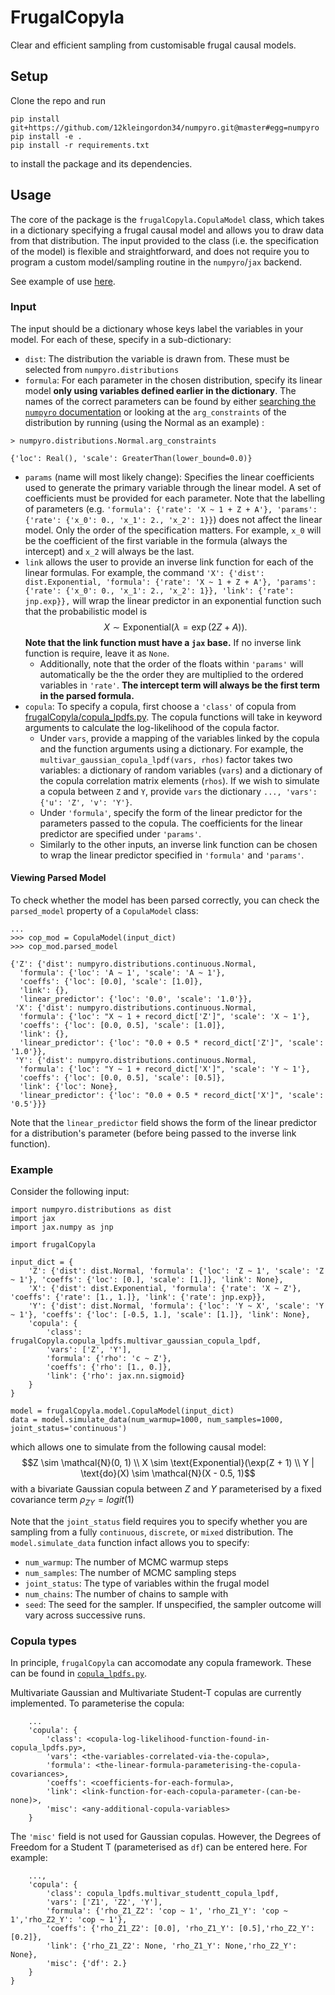 # FrugalCopyla

Clear and efficient sampling from customisable frugal causal models.

## Setup
Clone the repo and run
```
pip install git+https://github.com/12kleingordon34/numpyro.git@master#egg=numpyro
pip install -e .
pip install -r requirements.txt
```
to install the package and its dependencies.


## Usage

The core of the package is the `frugalCopyla.CopulaModel` class, which takes in a dictionary specifying a frugal causal model and allows you to draw data from that distribution. The input provided to the class (i.e. the specification of the model) is flexible and straightforward, and does not require you to program a custom model/sampling routine in the `numpyro`/`jax` backend.

See example of use [here]('./examples/demos/basic_demo.ipynb').

### Input

The input should be a dictionary whose keys label the variables in your model. For each of these, specify in a sub-dictionary:

* `dist`: The distribution the variable is drawn from. These must be selected from `numpyro.distributions`
* `formula`: For each parameter in the chosen distribution, specify its linear model **only using variables defined earlier in the dictionary**. The names of the correct parameters can be found by either [searching the `numpyro` documentation](https://num.pyro.ai/en/stable/distributions.html) or looking at the `arg_constraints` of the distribution by running (using the Normal as an example) : 
```
> numpyro.distributions.Normal.arg_constraints 

{'loc': Real(), 'scale': GreaterThan(lower_bound=0.0)}
```
* `params` (name will most likely change): Specifies the linear coefficients used to generate the primary variable through the linear model. A set of coefficients must be provided for each parameter. Note that the labelling of parameters (e.g. `'formula': {'rate': 'X ~ 1 + Z + A'}, 'params': {'rate': {'x_0': 0., 'x_1': 2., 'x_2': 1}}`) does not affect the linear model. Only the order of the specification matters. For example, `x_0` will be the coefficient of the first variable in the formula (always the intercept) and `x_2` will always be the last.
* `link` allows the user to provide an inverse link function for each of the linear formulas. For example, the command ```'X': {'dist': dist.Exponential, 'formula': {'rate': 'X ~ 1 + Z + A'}, 'params': {'rate': {'x_0': 0., 'x_1': 2., 'x_2': 1}}, 'link': {'rate': jnp.exp}},``` 
will wrap the linear predictor in an exponential function such that the probabilistic model is $$X \sim \text{Exponential}(\lambda=\exp(2Z + A)).$$ **Note that the link function must have a `jax` base.** If no inverse link function is require, leave it as `None`.
    * Additionally, note that the order of the floats within `'params'` will automatically be the the order they are multiplied to the ordered variables in `'rate'`. **The intercept term will always be the first term in the parsed formula.**
* `copula`: To specify a copula, first choose a `'class'` of copula from [frugalCopyla/copula_lpdfs.py](../frugalCopyla/copula_lpdfs.py). The copula functions will take in keyword arguments to calculate the log-likelihood of the copula factor. 
    * Under `vars`, provide a mapping of the variables linked by the copula and the function arguments using a dictionary. For example, the `multivar_gaussian_copula_lpdf(vars, rhos)` factor takes two variables: a dictionary of random variables (`vars`) and a dictionary of the copula correlation matrix elements (`rhos`). If we wish to simulate a copula between `Z` and `Y`, provide `vars` the dictionary `..., 'vars': {'u': 'Z', 'v': 'Y'}`.
    * Under `'formula'`, specify the form of the linear predictor for the parameters passed to the copula. The coefficients for the linear predictor are specified under `'params'`.
    * Similarly to the other inputs, an inverse link function can be chosen to wrap the linear predictor specified in `'formula'` and `'params'`.

#### Viewing Parsed Model

To check whether the model has been parsed correctly, you can check the `parsed_model` property of a `CopulaModel` class:
```
...
>>> cop_mod = CopulaModel(input_dict)
>>> cop_mod.parsed_model

{'Z': {'dist': numpyro.distributions.continuous.Normal,
  'formula': {'loc': 'A ~ 1', 'scale': 'A ~ 1'},
  'coeffs': {'loc': [0.0], 'scale': [1.0]},
  'link': {},
  'linear_predictor': {'loc': '0.0', 'scale': '1.0'}},
 'X': {'dist': numpyro.distributions.continuous.Normal,
  'formula': {'loc': "X ~ 1 + record_dict['Z']", 'scale': 'X ~ 1'},
  'coeffs': {'loc': [0.0, 0.5], 'scale': [1.0]},
  'link': {},
  'linear_predictor': {'loc': "0.0 + 0.5 * record_dict['Z']", 'scale': '1.0'}},
 'Y': {'dist': numpyro.distributions.continuous.Normal,
  'formula': {'loc': "Y ~ 1 + record_dict['X']", 'scale': 'Y ~ 1'},
  'coeffs': {'loc': [0.0, 0.5], 'scale': [0.5]},
  'link': {'loc': None},
  'linear_predictor': {'loc': "0.0 + 0.5 * record_dict['X']", 'scale': '0.5'}}}
```
Note that the `linear_predictor` field shows the form of the linear predictor for a distribution's parameter (before being passed to the inverse link function).

### Example

Consider the following input:
```
import numpyro.distributions as dist
import jax
import jax.numpy as jnp

import frugalCopyla

input_dict = {
    'Z': {'dist': dist.Normal, 'formula': {'loc': 'Z ~ 1', 'scale': 'Z ~ 1'}, 'coeffs': {'loc': [0.], 'scale': [1.]}, 'link': None},
    'X': {'dist': dist.Exponential, 'formula': {'rate': 'X ~ Z'}, 'coeffs': {'rate': [1., 1.]}, 'link': {'rate': jnp.exp}},
    'Y': {'dist': dist.Normal, 'formula': {'loc': 'Y ~ X', 'scale': 'Y ~ 1'}, 'coeffs': {'loc': [-0.5, 1.], 'scale': [1.]}, 'link': None},
    'copula': {
        'class': frugalCopyla.copula_lpdfs.multivar_gaussian_copula_lpdf,
        'vars': ['Z', 'Y'],
        'formula': {'rho': 'c ~ Z'},
        'coeffs': {'rho': [1., 0.]},
        'link': {'rho': jax.nn.sigmoid}
    }
}

model = frugalCopyla.model.CopulaModel(input_dict)
data = model.simulate_data(num_warmup=1000, num_samples=1000, joint_status='continuous')
```
which allows one to simulate from the following causal model: $$Z \sim \mathcal{N}(0, 1) \\ X \sim \text{Exponential}(\exp(Z + 1) \\ Y | \text{do}(X) \sim \mathcal{N}(X - 0.5, 1)$$ with a bivariate Gaussian copula between $Z$ and $Y$ parameterised by a fixed covariance term $\rho_{ZY} = logit(1)$

Note that the `joint_status` field requires you to specify whether you are sampling from a fully `continuous`, `discrete`, or `mixed` distribution. The `model.simulate_data` function infact allows you to specify:
* `num_warmup`: The number of MCMC warmup steps
* `num_samples`: The number of MCMC sampling steps
* `joint_status`: The type of variables within the frugal model
* `num_chains`: The number of chains to sample with
* `seed`: The seed for the sampler. If unspecified, the sampler outcome will vary across successive runs.

### Copula types

In principle, `frugalCopyla` can accomodate any copula framework. These can be found in [`copula_lpdfs.py`](./frugalCopyla/copula_lpdfs.py).

Multivariate Gaussian and Multivariate Student-T copulas are currently implemented. To parameterise the copula:

```
    ...
    'copula': {
        'class': <copula-log-likelihood-function-found-in-copula_lpdfs.py>,
        'vars': <the-variables-correlated-via-the-copula>,
        'formula': <the-linear-formula-parameterising-the-copula-covariances>,
        'coeffs': <coefficients-for-each-formula>,
        'link': <link-function-for-each-copula-parameter-(can-be-none)>,
        'misc': <any-additional-copula-variables>
    }
```

The `'misc'` field is not used for Gaussian copulas. However, the Degrees of Freedom for a Student T (parameterised as `df`) can be entered here. For example:

```
    ..., 
	'copula': {
		'class': copula_lpdfs.multivar_studentt_copula_lpdf,
		'vars':	['Z1', 'Z2', 'Y'],
		'formula': {'rho_Z1_Z2': 'cop ~	1',	'rho_Z1_Y':	'cop ~ 1','rho_Z2_Y': 'cop ~ 1'},
		'coeffs': {'rho_Z1_Z2':	[0.0], 'rho_Z1_Y': [0.5],'rho_Z2_Y': [0.2]},
		'link':	{'rho_Z1_Z2': None,	'rho_Z1_Y':	None,'rho_Z2_Y': None},
		'misc': {'df': 2.}
	}
}
```
